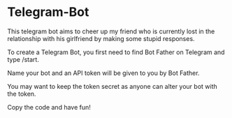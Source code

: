 # Telegram-Bot
This telegram bot aims to cheer up my friend who is currently lost in the relationship with his girlfriend by making some stupid responses. 

To create a Telegram Bot, you first need to find Bot Father on Telegram and type /start.

Name your bot and an API token will be given to you by Bot Father.

You may want to keep the token secret as anyone can alter your bot with the token.

Copy the code and have fun!
